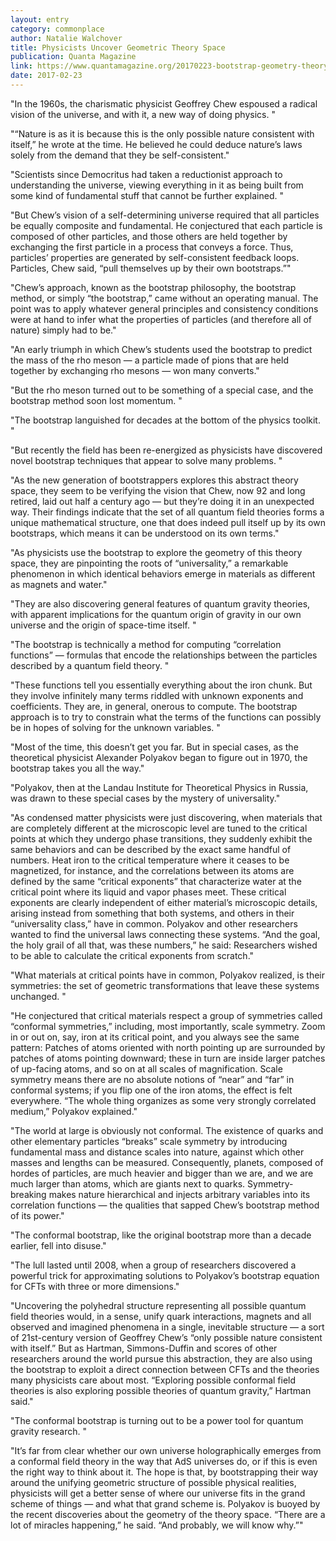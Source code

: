 ```yaml
---
layout: entry
category: commonplace
author: Natalie Walchover
title: Physicists Uncover Geometric Theory Space
publication: Quanta Magazine
link: https://www.quantamagazine.org/20170223-bootstrap-geometry-theory-space/
date: 2017-02-23
---
```


"In the 1960s, the charismatic physicist Geoffrey Chew espoused a radical vision of the universe, and with it, a new way of doing physics. "

"“Nature is as it is because this is the only possible nature consistent with itself,” he wrote at the time. He believed he could deduce nature’s laws solely from the demand that they be self-consistent."

"Scientists since Democritus had taken a reductionist approach to understanding the universe, viewing everything in it as being built from some kind of fundamental stuff that cannot be further explained. "

"But Chew’s vision of a self-determining universe required that all particles be equally composite and fundamental. He conjectured that each particle is composed of other particles, and those others are held together by exchanging the first particle in a process that conveys a force. Thus, particles’ properties are generated by self-consistent feedback loops. Particles, Chew said, “pull themselves up by their own bootstraps.”"

"Chew’s approach, known as the bootstrap philosophy, the bootstrap method, or simply “the bootstrap,” came without an operating manual. The point was to apply whatever general principles and consistency conditions were at hand to infer what the properties of particles (and therefore all of nature) simply had to be."

"An early triumph in which Chew’s students used the bootstrap to predict the mass of the rho meson — a particle made of pions that are held together by exchanging rho mesons — won many converts."

"But the rho meson turned out to be something of a special case, and the bootstrap method soon lost momentum. "

"The bootstrap languished for decades at the bottom of the physics toolkit. "

"But recently the field has been re-energized as physicists have discovered novel bootstrap techniques that appear to solve many problems. "

"As the new generation of bootstrappers explores this abstract theory space, they seem to be verifying the vision that Chew, now 92 and long retired, laid out half a century ago — but they’re doing it in an unexpected way. Their findings indicate that the set of all quantum field theories forms a unique mathematical structure, one that does indeed pull itself up by its own bootstraps, which means it can be understood on its own terms."

"As physicists use the bootstrap to explore the geometry of this theory space, they are pinpointing the roots of “universality,” a remarkable phenomenon in which identical behaviors emerge in materials as different as magnets and water."

"They are also discovering general features of quantum gravity theories, with apparent implications for the quantum origin of gravity in our own universe and the origin of space-time itself. "

"The bootstrap is technically a method for computing “correlation functions” — formulas that encode the relationships between the particles described by a quantum field theory. "

"These functions tell you essentially everything about the iron chunk. But they involve infinitely many terms riddled with unknown exponents and coefficients. They are, in general, onerous to compute. The bootstrap approach is to try to constrain what the terms of the functions can possibly be in hopes of solving for the unknown variables. "

"Most of the time, this doesn’t get you far. But in special cases, as the theoretical physicist Alexander Polyakov began to figure out in 1970, the bootstrap takes you all the way."

"Polyakov, then at the Landau Institute for Theoretical Physics in Russia, was drawn to these special cases by the mystery of universality."

"As condensed matter physicists were just discovering, when materials that are completely different at the microscopic level are tuned to the critical points at which they undergo phase transitions, they suddenly exhibit the same behaviors and can be described by the exact same handful of numbers. Heat iron to the critical temperature where it ceases to be magnetized, for instance, and the correlations between its atoms are defined by the same “critical exponents” that characterize water at the critical point where its liquid and vapor phases meet. These critical exponents are clearly independent of either material’s microscopic details, arising instead from something that both systems, and others in their “universality class,” have in common. Polyakov and other researchers wanted to find the universal laws connecting these systems. “And the goal, the holy grail of all that, was these numbers,” he said: Researchers wished to be able to calculate the critical exponents from scratch."

"What materials at critical points have in common, Polyakov realized, is their symmetries: the set of geometric transformations that leave these systems unchanged. "

"He conjectured that critical materials respect a group of symmetries called “conformal symmetries,” including, most importantly, scale symmetry. Zoom in or out on, say, iron at its critical point, and you always see the same pattern: Patches of atoms oriented with north pointing up are surrounded by patches of atoms pointing downward; these in turn are inside larger patches of up-facing atoms, and so on at all scales of magnification. Scale symmetry means there are no absolute notions of “near” and “far” in conformal systems; if you flip one of the iron atoms, the effect is felt everywhere. “The whole thing organizes as some very strongly correlated medium,” Polyakov explained."

"The world at large is obviously not conformal. The existence of quarks and other elementary particles “breaks” scale symmetry by introducing fundamental mass and distance scales into nature, against which other masses and lengths can be measured. Consequently, planets, composed of hordes of particles, are much heavier and bigger than we are, and we are much larger than atoms, which are giants next to quarks. Symmetry-breaking makes nature hierarchical and injects arbitrary variables into its correlation functions — the qualities that sapped Chew’s bootstrap method of its power."

"The conformal bootstrap, like the original bootstrap more than a decade earlier, fell into disuse."

"The lull lasted until 2008, when a group of researchers discovered a powerful trick for approximating solutions to Polyakov’s bootstrap equation for CFTs with three or more dimensions."

"Uncovering the polyhedral structure representing all possible quantum field theories would, in a sense, unify quark interactions, magnets and all observed and imagined phenomena in a single, inevitable structure — a sort of 21st-century version of Geoffrey Chew’s “only possible nature consistent with itself.” But as Hartman, Simmons-Duffin and scores of other researchers around the world pursue this abstraction, they are also using the bootstrap to exploit a direct connection between CFTs and the theories many physicists care about most. “Exploring possible conformal field theories is also exploring possible theories of quantum gravity,” Hartman said."

"The conformal bootstrap is turning out to be a power tool for quantum gravity research. "

"It’s far from clear whether our own universe holographically emerges from a conformal field theory in the way that AdS universes do, or if this is even the right way to think about it. The hope is that, by bootstrapping their way around the unifying geometric structure of possible physical realities, physicists will get a better sense of where our universe fits in the grand scheme of things — and what that grand scheme is. Polyakov is buoyed by the recent discoveries about the geometry of the theory space. “There are a lot of miracles happening,” he said. “And probably, we will know why.”"


